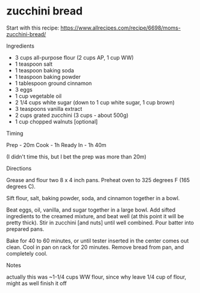 # zucchini bread

Start with this recipe:
https://www.allrecipes.com/recipe/6698/moms-zucchini-bread/

Ingredients

* 3 cups all-purpose flour (2 cups AP, 1 cup WW)
* 1 teaspoon salt
* 1 teaspoon baking soda
* 1 teaspoon baking powder
* 1 tablespoon ground cinnamon
* 3 eggs
* 1 cup vegetable oil
* 2 1/4 cups white sugar (down to 1 cup white sugar, 1 cup brown)
* 3 teaspoons vanilla extract
* 2 cups grated zucchini (3 cups - about 500g)
* 1 cup chopped walnuts [optional]

Timing

Prep - 20m
Cook - 1h
Ready In - 1h 40m

(I didn't time this, but I bet the prep was more than 20m)


Directions


Grease and flour two 8 x 4 inch pans. Preheat oven to 325 degrees F (165 degrees C).

Sift flour, salt, baking powder, soda, and cinnamon together in a bowl.

Beat eggs, oil, vanilla, and sugar together in a large bowl. Add sifted ingredients to the creamed mixture, and beat well (at this point it will be pretty thick). Stir in zucchini [and nuts] until well combined. Pour batter into prepared pans.

Bake for 40 to 60 minutes, or until tester inserted in the center comes out clean. Cool in pan on rack for 20 minutes. Remove bread from pan, and completely cool.


Notes

actually this was ~1-1/4 cups WW flour, since why leave 1/4 cup of flour, might as well finish it off
